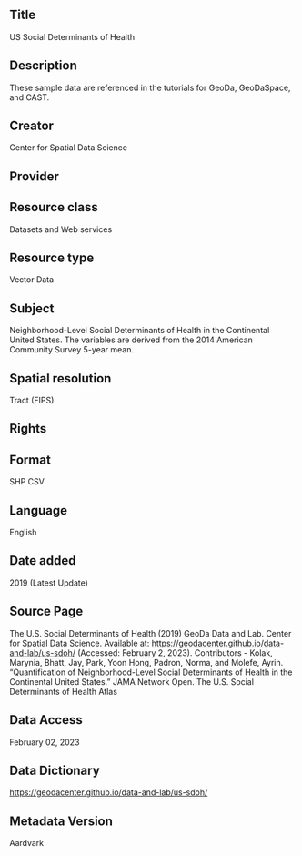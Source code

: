 ## Title

US Social Determinants of Health

## Description
These sample data are referenced in the tutorials for GeoDa, GeoDaSpace, and CAST.

## Creator

Center for Spatial Data Science

## Provider

## Resource class
Datasets and Web services

## Resource type 
Vector Data

## Subject
Neighborhood-Level Social Determinants of Health in the Continental United States. The variables are derived from the 2014 American Community Survey 5-year mean.

## Spatial resolution
Tract (FIPS)

## Rights


## Format
SHP
CSV

## Language
English

## Date added
2019 (Latest Update)

## Source Page
The U.S. Social Determinants of Health (2019) GeoDa Data and Lab. Center for Spatial Data Science. Available at: https://geodacenter.github.io/data-and-lab/us-sdoh/ (Accessed: February 2, 2023). Contributors - Kolak, Marynia, Bhatt, Jay, Park, Yoon Hong, Padron, Norma, and Molefe, Ayrin. “Quantification of Neighborhood-Level Social Determinants of Health in the Continental United States.” JAMA Network Open. The U.S. Social Determinants of Health Atlas

## Data Access
 February 02, 2023

## Data Dictionary
https://geodacenter.github.io/data-and-lab/us-sdoh/

## Metadata Version

Aardvark